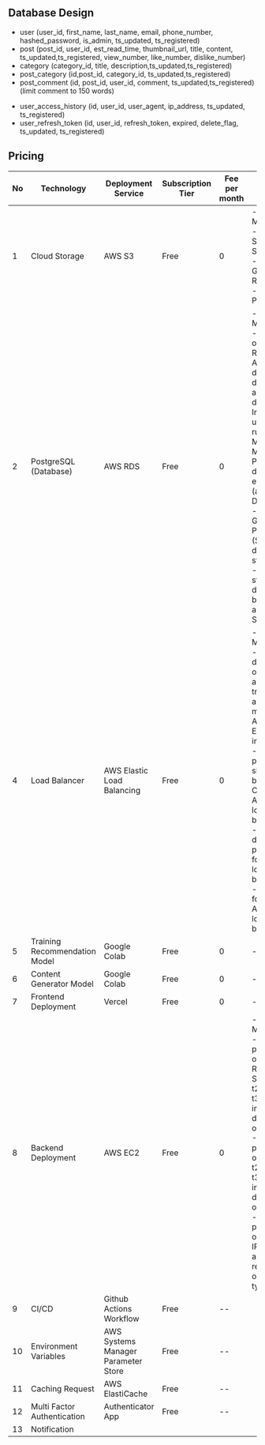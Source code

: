## Database Design

- user (user_id, first_name, last_name, email, phone_number, hashed_password, is_admin, ts_updated, ts_registered)
- post (post_id, user_id, est_read_time, thumbnail_url, title, content, ts_updated,ts_registered, view_number, like_number, dislike_number)
- category (category_id, title, description,ts_updated,ts_registered)
- post_category (id,post_id, category_id, ts_updated,ts_registered)
- post_comment (id, post_id, user_id, comment, ts_updated,ts_registered) (limit comment to 150 words)
<!-- - post_medias (id, post_id, file_type, file_url, ts_updated,ts_registered) -->
- user_access_history (id, user_id, user_agent, ip_address, ts_updated, ts_registered)
- user_refresh_token (id, user_id, refresh_token, expired, delete_flag, ts_updated, ts_registered)

## Pricing

| **No** | **Technology**                | **Deployment Service**              | **Subscription Tier** | **Fee per month** | **Note**                                                                                                                                                                                                                                                                                                                           |
| ------ | ----------------------------- | ----------------------------------- | --------------------- | ----------------- | ---------------------------------------------------------------------------------------------------------------------------------------------------------------------------------------------------------------------------------------------------------------------------------------------------------------------------------- |
| 1      | Cloud Storage                 | AWS S3                              | Free                  | 0                 | - 12 Months Free<br/>- 5 GB of Standard Storage <br/> - 20,000 Get Requests<br/> - 2,000 PutRequests                                                                                                                                                                                                                               |
| 2      | PostgreSQL (Database)         | AWS RDS                             | Free                  | 0                 | - 12 Months Free <br/> - 750 Hours of Amazon RDS Single-AZ db.t2.micro, db.t3.micro, and db.t4g.micro Instances usage running MySQL, MariaDB, PostgreSQL databases each month (applicable DB engines) <br/> - 20 GB of General Purpose (SSD) database storage <br/> - 20 GB of storage for database backups and DB Snapshots <br/> |
| 4      | Load Balancer                 | AWS Elastic Load Balancing          | Free                  | 0                 | - 12 Months Free <br/> - Automatic distribution of incoming application traffic across multiple Amazon EC2 instances. <br/> - 750 Hours per month shared between Classic and Application load balancers <br/>- 15 GB of data processing for Classic load balancers <br/> - 15 LCUs for Application load balancers                  |
| 5      | Training Recommendation Model | Google Colab                        | Free                  | 0                 | --                                                                                                                                                                                                                                                                                                                                 |
| 6      | Content Generator Model       | Google Colab                        | Free                  | 0                 | --                                                                                                                                                                                                                                                                                                                                 |
| 7      | Frontend Deployment           | Vercel                              | Free                  | 0                 | --                                                                                                                                                                                                                                                                                                                                 |
| 8      | Backend Deployment            | AWS EC2                             | Free                  | 0                 | - 12 Months Free <br/> - 750 hours per month of Linux, RHEL, or SLES t2.micro or t3.micro instance dependent on region<br/> -750 hours per month of Windows t2.micro or t3.micro instance dependent on region <br/>- 750 hours per month of public IPv4 address regardless of instance type                                        |
| 9      | CI/CD                         | Github Actions Workflow             | Free                  | --                |
| 10     | Environment Variables         | AWS Systems Manager Parameter Store | Free                  | --                |
| 11     | Caching Request               | AWS ElastiCache                     | Free                  | --                |                                                                                                                                                                                                                                                                                                                                    |
| 12     | Multi Factor Authentication   | Authenticator App                   | Free                  | --                |
| 13     | Notification                  |                                     |                       |
